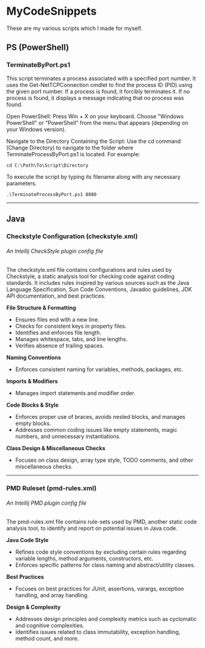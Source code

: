 # MyCodeSnippets

These are my various scripts which I made for myself.

## PS (PowerShell)

### TerminateByPort.ps1

This script terminates a process associated with a specified port number. It uses the Get-NetTCPConnection cmdlet to find the process ID (PID) using the given port number. If a process is found, it forcibly terminates it. If no process is found, it displays a message indicating that no process was found.

Open PowerShell:
Press Win + X on your keyboard.
Choose "Windows PowerShell" or "PowerShell" from the menu that appears (depending on your Windows version).

Navigate to the Directory Containing the Script:
Use the cd command (Change Directory) to navigate to the folder where TerminateProcessByPort.ps1 is located. For example:
```cmdline
cd C:\Path\To\Script\Directory
```
To execute the script by typing its filename along with any necessary parameters. 
```cmdline
.\TerminateProcessByPort.ps1 8080
```
---
## Java
### Checkstyle Configuration (checkstyle.xml)
###### An Intellij CheckStyle plugin config file

The checkstyle.xml file contains configurations and rules used by Checkstyle, a static analysis tool for checking code against coding standards. It includes rules inspired by various sources such as the Java Language Specification, Sun Code Conventions, Javadoc guidelines, JDK API documentation, and best practices.

**File Structure & Formatting**
  - Ensures files end with a new line.
  - Checks for consistent keys in property files.
  - Identifies and enforces file length.
  - Manages whitespace, tabs, and line lengths.
  - Verifies absence of trailing spaces.

**Naming Conventions**
  - Enforces consistent naming for variables, methods, packages, etc.

**Imports & Modifiers**
  - Manages import statements and modifier order.

**Code Blocks & Style**
  - Enforces proper use of braces, avoids nested blocks, and manages empty blocks.
  - Addresses common coding issues like empty statements, magic numbers, and unnecessary instantiations.

**Class Design & Miscellaneous Checks**
  - Focuses on class design, array type style, TODO comments, and other miscellaneous checks.
---
### PMD Ruleset (pmd-rules.xml)
###### An Intellij PMD plugin config file

The pmd-rules.xml file contains rule-sets used by PMD, another static code analysis tool, to identify and report on potential issues in Java code.

**Java Code Style**
  - Refines code style conventions by excluding certain rules regarding variable lengths, method arguments, constructors, etc.
  - Enforces specific patterns for class naming and abstract/utility classes.

**Best Practices**
  - Focuses on best practices for JUnit, assertions, varargs, exception handling, and array handling.

**Design & Complexity**
  - Addresses design principles and complexity metrics such as cyclomatic and cognitive complexities.
  - Identifies issues related to class immutability, exception handling, method count, and more.
 
